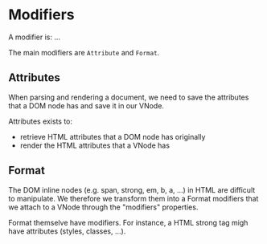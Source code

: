 # Modifiers
A modifier is: ...

The main modifiers are `Attribute` and `Format`.

## Attributes
When parsing and rendering a document, we need to save the attributes that a
DOM node has and save it in our VNode.

Attributes exists to:
- retrieve HTML attributes that a DOM node has originally
- render the HTML attributes that a VNode has

## Format
The DOM inline nodes (e.g. span, strong, em, b, a, ...) in HTML are difficult to
manipulate. We therefore we transform them into a Format modifiers that we
attach to a VNode through the "modifiers" properties.

Format themselve have modifiers. For instance, a HTML strong tag migh have
attributes (styles, classes, ...).
